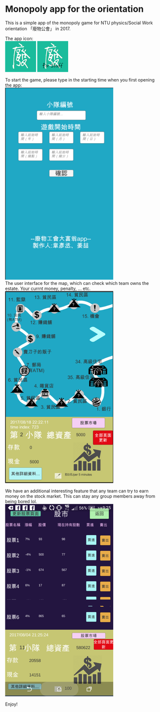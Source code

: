 # Monopoly app for the orientation

This is a simple app of the monopoly game for NTU physics/Social Work orientation 「廢物公會」 in 2017.

The app icon:  
<img src="https://github.com/ace314/monopolydatabase/blob/master/monopolydatabase/icon.png" width=100/> 
<img src="https://github.com/ace314/monopolydatabase/blob/master/monopolydatabase/icon_staff.png" width=100/>

To start the game, please type in the starting time when you first opening the app:  
<img src="https://github.com/ace314/monopolydatabase/blob/master/monopolydatabase/start.png" width=350/>  
The user interface for the map, which can check which team owns the estate. Your currnt money, penalty, ... etc.  
<img src="https://github.com/ace314/monopolydatabase/blob/master/monopolydatabase/map.png" width=350/>  

We have an additional interesting feature that any team can try to earn money on the stock market. This can stay any group members away from being bored lol.  
<img src="https://github.com/ace314/monopolydatabase/blob/master/monopolydatabase/stock.png" width=350/>  
 
  
 Enjoy!
